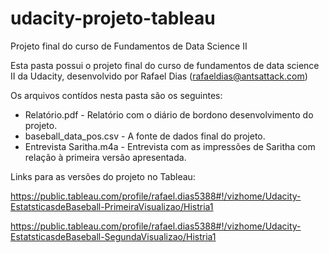 # udacity-projeto-tableau
Projeto final do curso de Fundamentos de Data Science II

Esta pasta possui o projeto final do curso de fundamentos de data science II da Udacity, desenvolvido por Rafael Dias (rafaeldias@antsattack.com)


Os arquivos contídos nesta pasta são os seguintes:

- Relatório.pdf - Relatório com o diário de bordono desenvolvimento do projeto.
- baseball_data_pos.csv - A fonte de dados final do projeto.
- Entrevista Saritha.m4a - Entrevista com as impressões de Saritha com relação à primeira versão apresentada.


Links para as versões do projeto no Tableau:

https://public.tableau.com/profile/rafael.dias5388#!/vizhome/Udacity-EstatsticasdeBaseball-PrimeiraVisualizao/Histria1

https://public.tableau.com/profile/rafael.dias5388#!/vizhome/Udacity-EstatsticasdeBaseball-SegundaVisualizao/Histria1
